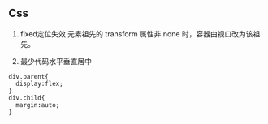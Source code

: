 ## Css
1. fixed定位失效
元素祖先的 transform 属性非 none 时，容器由视口改为该祖先。

2. 最少代码水平垂直居中
```
div.parent{
  display:flex;
}
div.child{
  margin:auto;
}
```